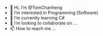 - 👋 Hi, I’m @TomChanheng
- 👀 I’m interested in Programming (Software)
- 🌱 I’m currently learning C#
- 💞️ I’m looking to collaborate on ...
- 📫 How to reach me ...

<!---
TomChanheng/TomChanheng is a ✨ special ✨ repository because its `README.md` (this file) appears on your GitHub profile.
You can click the Preview link to take a look at your changes.
--->
